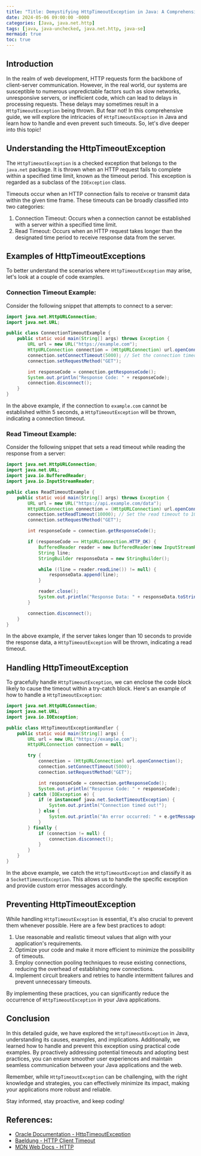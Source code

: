 ```yaml
---
title: "Title: Demystifying HttpTimeoutException in Java: A Comprehensive Guide"
date: 2024-05-06 09:00:00 -0000
categories: [Java, java.net.http]
tags: [java, java-unchecked, java.net.http, java-se]
mermaid: true
toc: true
---
```



## Introduction

In the realm of web development, HTTP requests form the backbone of client-server communication. However, in the real world, our systems are susceptible to numerous unpredictable factors such as slow networks, unresponsive servers, or inefficient code, which can lead to delays in processing requests. These delays may sometimes result in a `HttpTimeoutException` being thrown. But fear not! In this comprehensive guide, we will explore the intricacies of `HttpTimeoutException` in Java and learn how to handle and even prevent such timeouts. So, let's dive deeper into this topic!

## Understanding the HttpTimeoutException

The `HttpTimeoutException` is a checked exception that belongs to the `java.net` package. It is thrown when an HTTP request fails to complete within a specified time limit, known as the timeout period. This exception is regarded as a subclass of the `IOException` class.

Timeouts occur when an HTTP connection fails to receive or transmit data within the given time frame. These timeouts can be broadly classified into two categories:

1. Connection Timeout: Occurs when a connection cannot be established with a server within a specified time limit.
2. Read Timeout: Occurs when an HTTP request takes longer than the designated time period to receive response data from the server.

## Examples of HttpTimeoutExceptions

To better understand the scenarios where `HttpTimeoutException` may arise, let's look at a couple of code examples.

### Connection Timeout Example:

Consider the following snippet that attempts to connect to a server:

```java
import java.net.HttpURLConnection;
import java.net.URL;

public class ConnectionTimeoutExample {
    public static void main(String[] args) throws Exception {
        URL url = new URL("https://example.com");
        HttpURLConnection connection = (HttpURLConnection) url.openConnection();
        connection.setConnectTimeout(5000); // Set the connection timeout to 5 seconds
        connection.setRequestMethod("GET");

        int responseCode = connection.getResponseCode();
        System.out.println("Response Code: " + responseCode);
        connection.disconnect();
    }
}
```

In the above example, if the connection to `example.com` cannot be established within 5 seconds, a `HttpTimeoutException` will be thrown, indicating a connection timeout.

### Read Timeout Example:

Consider the following snippet that sets a read timeout while reading the response from a server:

```java
import java.net.HttpURLConnection;
import java.net.URL;
import java.io.BufferedReader;
import java.io.InputStreamReader;

public class ReadTimeoutExample {
    public static void main(String[] args) throws Exception {
        URL url = new URL("https://api.example.com/data");
        HttpURLConnection connection = (HttpURLConnection) url.openConnection();
        connection.setReadTimeout(10000); // Set the read timeout to 10 seconds
        connection.setRequestMethod("GET");

        int responseCode = connection.getResponseCode();

        if (responseCode == HttpURLConnection.HTTP_OK) {
            BufferedReader reader = new BufferedReader(new InputStreamReader(connection.getInputStream()));
            String line;
            StringBuilder responseData = new StringBuilder();

            while ((line = reader.readLine()) != null) {
                responseData.append(line);
            }

            reader.close();
            System.out.println("Response Data: " + responseData.toString());
        }

        connection.disconnect();
    }
}
```

In the above example, if the server takes longer than 10 seconds to provide the response data, a `HttpTimeoutException` will be thrown, indicating a read timeout.

## Handling HttpTimeoutException

To gracefully handle `HttpTimeoutException`, we can enclose the code block likely to cause the timeout within a try-catch block. Here's an example of how to handle a `HttpTimeoutException`:

```java
import java.net.HttpURLConnection;
import java.net.URL;
import java.io.IOException;

public class HttpTimeoutExceptionHandler {
    public static void main(String[] args) {
        URL url = new URL("https://example.com");
        HttpURLConnection connection = null;

        try {
            connection = (HttpURLConnection) url.openConnection();
            connection.setConnectTimeout(5000);
            connection.setRequestMethod("GET");

            int responseCode = connection.getResponseCode();
            System.out.println("Response Code: " + responseCode);
        } catch (IOException e) {
            if (e instanceof java.net.SocketTimeoutException) {
                System.out.println("Connection timed out!");
            } else {
                System.out.println("An error occurred: " + e.getMessage());
            }
        } finally {
            if (connection != null) {
                connection.disconnect();
            }
        }
    }
}
```

In the above example, we catch the `HttpTimeoutException` and classify it as a `SocketTimeoutException`. This allows us to handle the specific exception and provide custom error messages accordingly.

## Preventing HttpTimeoutException

While handling `HttpTimeoutException` is essential, it's also crucial to prevent them whenever possible. Here are a few best practices to adopt:

1. Use reasonable and realistic timeout values that align with your application's requirements.
2. Optimize your code and make it more efficient to minimize the possibility of timeouts.
3. Employ connection pooling techniques to reuse existing connections, reducing the overhead of establishing new connections.
4. Implement circuit breakers and retries to handle intermittent failures and prevent unnecessary timeouts.

By implementing these practices, you can significantly reduce the occurrence of `HttpTimeoutException` in your Java applications.

## Conclusion

In this detailed guide, we have explored the `HttpTimeoutException` in Java, understanding its causes, examples, and implications. Additionally, we learned how to handle and prevent this exception using practical code examples. By proactively addressing potential timeouts and adopting best practices, you can ensure smoother user experiences and maintain seamless communication between your Java applications and the web.

Remember, while `HttpTimeoutException` can be challenging, with the right knowledge and strategies, you can effectively minimize its impact, making your applications more robust and reliable.

Stay informed, stay proactive, and keep coding!

## References:
- [Oracle Documentation - HttpTimeoutException](https://docs.oracle.com/en/java/javase/14/docs/api/java.net.http/java/net/http/HttpTimeoutException.html)
- [Baeldung - HTTP Client Timeout](https://www.baeldung.com/httpclient-timeout)
- [MDN Web Docs - HTTP](https://developer.mozilla.org/en-US/docs/Web/HTTP)